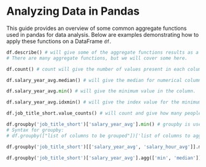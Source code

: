 # Analyzing Data in Pandas

This guide provides an overview of some common aggregate functions used in pandas for data analysis. Below are examples demonstrating how to apply these functions on a DataFrame `df`.

```python
df.describe() # will give some of the aggregate functions results as a result 
# There are many aggregate functions, but we will cover some here.

df.count() # count will give the number of values present in each column.

df.salary_year_avg.median() # will give the median for numerical columns.

df.salary_year_avg.min() # will give the minimum value in the column.

df.salary_year_avg.idxmin() # will give the index value for the minimum value in that column.

df.job_title_short.value_counts() # will count and give how many people are in each position.

df.groupby('job_title_short')['salary_year_avg'].min() # groupby is used to combine columns, and aggregate functions can be used on numerical columns (should be inside a list).
# Syntax for groupby:
# df.groupby(["list of columns to be grouped"])['list of columns to aggregate'].aggregate_function

df.groupby('job_title_short')[['salary_year_avg', 'salary_hour_avg']].median() # groupby with multiple aggregated columns.

df.groupby('job_title_short')['salary_year_avg'].agg(['min', 'median']) # agg is used to apply multiple aggregate functions to a column.
```
